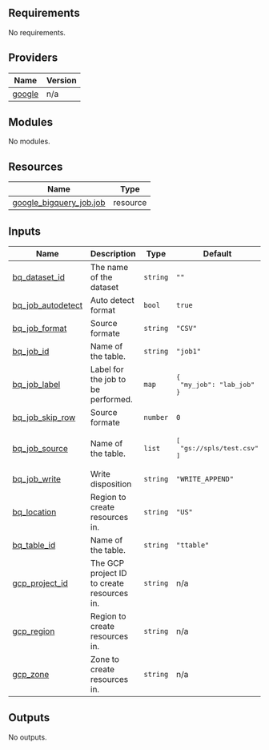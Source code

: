 ## Requirements

No requirements.

## Providers

| Name | Version |
|------|---------|
| <a name="provider_google"></a> [google](#provider\_google) | n/a |

## Modules

No modules.

## Resources

| Name | Type |
|------|------|
| [google_bigquery_job.job](https://registry.terraform.io/providers/hashicorp/google/latest/docs/resources/bigquery_job) | resource |

## Inputs

| Name | Description | Type | Default | Required |
|------|-------------|------|---------|:--------:|
| <a name="input_bq_dataset_id"></a> [bq\_dataset\_id](#input\_bq\_dataset\_id) | The name of the dataset | `string` | `""` | no |
| <a name="input_bq_job_autodetect"></a> [bq\_job\_autodetect](#input\_bq\_job\_autodetect) | Auto detect format | `bool` | `true` | no |
| <a name="input_bq_job_format"></a> [bq\_job\_format](#input\_bq\_job\_format) | Source formate | `string` | `"CSV"` | no |
| <a name="input_bq_job_id"></a> [bq\_job\_id](#input\_bq\_job\_id) | Name of the table. | `string` | `"job1"` | no |
| <a name="input_bq_job_label"></a> [bq\_job\_label](#input\_bq\_job\_label) | Label for the job to be performed. | `map` | <pre>{<br>  "my_job": "lab_job"<br>}</pre> | no |
| <a name="input_bq_job_skip_row"></a> [bq\_job\_skip\_row](#input\_bq\_job\_skip\_row) | Source formate | `number` | `0` | no |
| <a name="input_bq_job_source"></a> [bq\_job\_source](#input\_bq\_job\_source) | Name of the table. | `list` | <pre>[<br>  "gs://spls/test.csv"<br>]</pre> | no |
| <a name="input_bq_job_write"></a> [bq\_job\_write](#input\_bq\_job\_write) | Write disposition | `string` | `"WRITE_APPEND"` | no |
| <a name="input_bq_location"></a> [bq\_location](#input\_bq\_location) | Region to create resources in. | `string` | `"US"` | no |
| <a name="input_bq_table_id"></a> [bq\_table\_id](#input\_bq\_table\_id) | Name of the table. | `string` | `"ttable"` | no |
| <a name="input_gcp_project_id"></a> [gcp\_project\_id](#input\_gcp\_project\_id) | The GCP project ID to create resources in. | `string` | n/a | yes |
| <a name="input_gcp_region"></a> [gcp\_region](#input\_gcp\_region) | Region to create resources in. | `string` | n/a | yes |
| <a name="input_gcp_zone"></a> [gcp\_zone](#input\_gcp\_zone) | Zone to create resources in. | `string` | n/a | yes |

## Outputs

No outputs.
